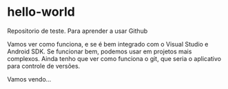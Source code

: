 # hello-world
Repositorio de teste. Para aprender a usar Github

Vamos ver como funciona, e se é bem integrado com o Visual Studio e Android SDK.
Se funcionar bem, podemos usar em projetos mais complexos.
Ainda tenho que ver como funciona o git, que seria o aplicativo para controle de versões.

Vamos vendo...
